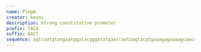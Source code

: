 ```yaml
---
name: PlepA
creator: keoni
description: Strong constitutive promoter
prefix: TACA
suffix: AACT
sequence: agtcaatgtatgaatggatacgggatatgaatcaataagtacgtgaaagagaaaagcaacccagatatgatagggaacttttctctttcttgttttacattgaatctttacaatcctattgatataatctaagctagtgtattttgcgtttaatagt
---
```

